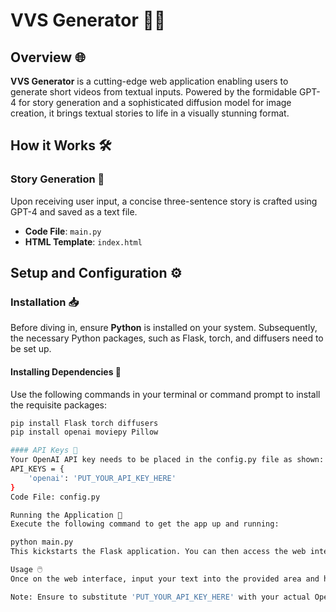 # VVS Generator 🎥✨

## Overview 🌐
**VVS Generator** is a cutting-edge web application enabling users to generate short videos from textual inputs. Powered by the formidable GPT-4 for story generation and a sophisticated diffusion model for image creation, it brings textual stories to life in a visually stunning format.

## How it Works 🛠️
### Story Generation 📜
Upon receiving user input, a concise three-sentence story is crafted using GPT-4 and saved as a text file.
- **Code File**: `main.py`
- **HTML Template**: `index.html`

## Setup and Configuration ⚙️

### Installation 📥
Before diving in, ensure **Python** is installed on your system. Subsequently, the necessary Python packages, such as Flask, torch, and diffusers need to be set up.

#### Installing Dependencies 🔗
Use the following commands in your terminal or command prompt to install the requisite packages:
```bash
pip install Flask torch diffusers
pip install openai moviepy Pillow

#### API Keys 🔐
Your OpenAI API key needs to be placed in the config.py file as shown:
API_KEYS = {
    'openai': 'PUT_YOUR_API_KEY_HERE'
}
Code File: config.py

Running the Application 🚀
Execute the following command to get the app up and running:

python main.py
This kickstarts the Flask application. You can then access the web interface by heading to http://localhost:5000 on your web browser.

Usage 🖱️
Once on the web interface, input your text into the provided area and hit "Generate Video". The application will then weave a story, spawn images, morph them into a video, and showcase it on the webpage.

Note: Ensure to substitute 'PUT_YOUR_API_KEY_HERE' with your actual OpenAI API key to ensure the application operates seamlessly.
